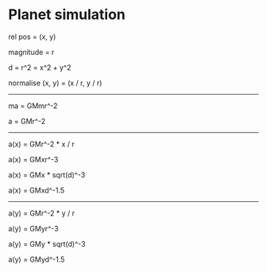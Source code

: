 # Planet simulation

rel pos = (x, y)

magnitude = r

d = r^2 = x^2 + y^2

normalise (x, y) = (x / r, y / r)

---

ma = GMmr^-2

a = GMr^-2

---

a(x) = GMr^-2 * x / r

a(x) = GMxr^-3

a(x) = GMx * sqrt(d)^-3

a(x) = GMxd^-1.5

---

a(y) = GMr^-2 * y / r

a(y) = GMyr^-3

a(y) = GMy * sqrt(d)^-3

a(y) = GMyd^-1.5
